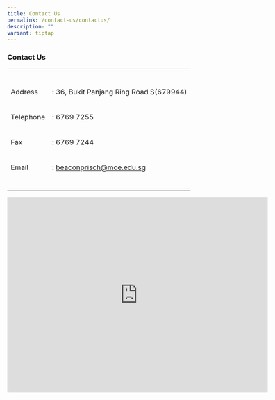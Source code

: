 ```yaml
---
title: Contact Us
permalink: /contact-us/contactus/
description: ""
variant: tiptap
---
```

<h3>Contact Us</h3>
<table style="minWidth: 50px">
<colgroup>
<col>
<col>
</colgroup>
<tbody>
<tr>
<th rowspan="1" colspan="1">
<p></p>
</th>
<th rowspan="1" colspan="1">
<p></p>
</th>
</tr>
<tr>
<td rowspan="1" colspan="1">
<p>Address</p>
</td>
<td rowspan="1" colspan="1">
<p>: 36, Bukit Panjang Ring Road S(679944)</p>
</td>
</tr>
<tr>
<td rowspan="1" colspan="1">
<p>Telephone</p>
</td>
<td rowspan="1" colspan="1">
<p>: 6769 7255</p>
</td>
</tr>
<tr>
<td rowspan="1" colspan="1">
<p>Fax</p>
</td>
<td rowspan="1" colspan="1">
<p>: 6769 7244</p>
</td>
</tr>
<tr>
<td rowspan="1" colspan="1">
<p>Email</p>
</td>
<td rowspan="1" colspan="1">
<p>: <a href="mailto:beaconprisch@moe.edu.sg" rel="noopener noreferrer nofollow" target="_blank">beaconprisch@moe.edu.sg</a>
</p>
</td>
</tr>
<tr>
<td rowspan="1" colspan="1">
<p></p>
</td>
<td rowspan="1" colspan="1">
<p></p>
</td>
</tr>
</tbody>
</table>
<div class="iframe-wrapper">
<iframe style="border:0;" height="450" width="600" allowfullscreen="true" frameborder="0" src="https://www.google.com/maps/embed?pb=!1m16!1m12!1m3!1d3329.9161401095635!2d103.77270251712605!3d1.3833718795880323!2m3!1f0!2f0!3f0!3m2!1i1024!2i768!4f13.1!2m1!1sbeacon%20primary%20school!5e0!3m2!1sen!2ssg!4v1681093888304!5m2!1sen!2ssg"></iframe>
</div>
<p></p>